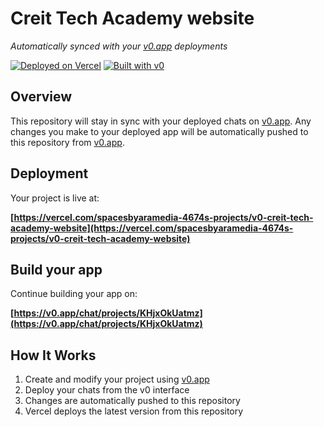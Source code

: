 # Creit Tech Academy website

*Automatically synced with your [v0.app](https://v0.app) deployments*

[![Deployed on Vercel](https://img.shields.io/badge/Deployed%20on-Vercel-black?style=for-the-badge&logo=vercel)](https://vercel.com/spacesbyaramedia-4674s-projects/v0-creit-tech-academy-website)
[![Built with v0](https://img.shields.io/badge/Built%20with-v0.app-black?style=for-the-badge)](https://v0.app/chat/projects/KHjxOkUatmz)

## Overview

This repository will stay in sync with your deployed chats on [v0.app](https://v0.app).
Any changes you make to your deployed app will be automatically pushed to this repository from [v0.app](https://v0.app).

## Deployment

Your project is live at:

**[https://vercel.com/spacesbyaramedia-4674s-projects/v0-creit-tech-academy-website](https://vercel.com/spacesbyaramedia-4674s-projects/v0-creit-tech-academy-website)**

## Build your app

Continue building your app on:

**[https://v0.app/chat/projects/KHjxOkUatmz](https://v0.app/chat/projects/KHjxOkUatmz)**

## How It Works

1. Create and modify your project using [v0.app](https://v0.app)
2. Deploy your chats from the v0 interface
3. Changes are automatically pushed to this repository
4. Vercel deploys the latest version from this repository